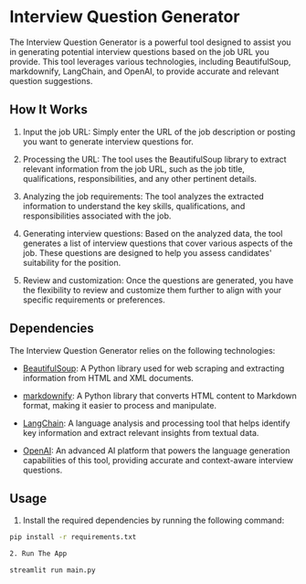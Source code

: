 # Interview Question Generator

The Interview Question Generator is a powerful tool designed to assist you in generating potential interview questions based on the job URL you provide. This tool leverages various technologies, including BeautifulSoup, markdownify, LangChain, and OpenAI, to provide accurate and relevant question suggestions.

## How It Works

1. Input the job URL: Simply enter the URL of the job description or posting you want to generate interview questions for.

2. Processing the URL: The tool uses the BeautifulSoup library to extract relevant information from the job URL, such as the job title, qualifications, responsibilities, and any other pertinent details.

3. Analyzing the job requirements: The tool analyzes the extracted information to understand the key skills, qualifications, and responsibilities associated with the job.

4. Generating interview questions: Based on the analyzed data, the tool generates a list of interview questions that cover various aspects of the job. These questions are designed to help you assess candidates' suitability for the position.

5. Review and customization: Once the questions are generated, you have the flexibility to review and customize them further to align with your specific requirements or preferences.

## Dependencies

The Interview Question Generator relies on the following technologies:

- [BeautifulSoup](https://beautiful-soup-4.readthedocs.io/en/latest/#): A Python library used for web scraping and extracting information from HTML and XML documents.

- [markdownify](https://pypi.org/project/markdownify/): A Python library that converts HTML content to Markdown format, making it easier to process and manipulate.

- [LangChain](https://langchain.com/): A language analysis and processing tool that helps identify key information and extract relevant insights from textual data.

- [OpenAI](https://openai.com): An advanced AI platform that powers the language generation capabilities of this tool, providing accurate and context-aware interview questions.

## Usage

1. Install the required dependencies by running the following command:

```bash
pip install -r requirements.txt

2. Run The App

streamlit run main.py